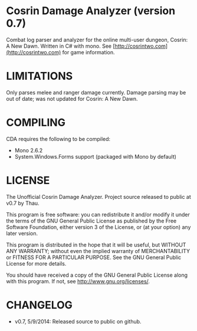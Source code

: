 # Cosrin Damage Analyzer (version 0.7)

Combat log parser and analyzer for the online multi-user dungeon, Cosrin: A New Dawn. Written in C# with mono. See [http://cosrintwo.com](http://cosrintwo.com) for game information.

# LIMITATIONS
Only parses melee and ranger damage currently. Damage parsing may be out of date; was not updated for Cosrin: A New Dawn.

# COMPILING 
CDA requires the following to be compiled:

- Mono 2.6.2
- System.Windows.Forms support (packaged with Mono by default)

# LICENSE 
The Unofficial Cosrin Damage Analyzer.
Project source released to public at v0.7 by Thau.

This program is free software: you can redistribute it and/or modify
it under the terms of the GNU General Public License as published by
the Free Software Foundation, either version 3 of the License, or
(at your option) any later version.

This program is distributed in the hope that it will be useful,
but WITHOUT ANY WARRANTY; without even the implied warranty of
MERCHANTABILITY or FITNESS FOR A PARTICULAR PURPOSE.  See the
GNU General Public License for more details.

You should have received a copy of the GNU General Public License
along with this program.  If not, see <http://www.gnu.org/licenses/>.

# CHANGELOG
- v0.7, 5/9/2014: Released source to public on github.

